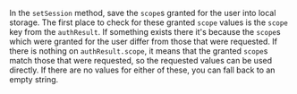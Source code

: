 In the `setSession` method, save the `scope`s granted for the user into local storage. The first place to check for these granted `scope` values is the `scope` key from the `authResult`. If something exists there it's because the `scope`s which were granted for the user differ from those that were requested. If there is nothing on `authResult.scope`, it means that the granted `scope`s match those that were requested, so the requested values can be used directly. If there are no values for either of these, you can fall back to an empty string.